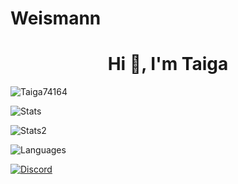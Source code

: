 # Weismann

<h1 align="center">Hi 👋, I'm Taiga</h1>
<p> <img src="https://komarev.com/ghpvc/?username=WeismannS&label=Profile%20views&color=0e75b6&style=flat" alt="Taiga74164" /> </p>
<p> <img alt="Stats" src="https://github-readme-stats.vercel.app/api?username=WeismannS&count_private=true&show_icons=true&show_icons=true&theme=dracula" /> </p>
<p> <img alt="Stats2" src="https://github-readme-streak-stats.herokuapp.com/?user=WeismannS&theme=dracula" /> </p>
<p> <img alt="Languages" src="https://github-readme-stats.vercel.app/api/top-langs/?username=WeismannS&layout=compact&langs_count=10&show_icons=true&theme=dracula" /> </p>
<a href="https://discord.com/users/432158415528394762"><img src="https://lanyard.cnrad.dev/api/696988079352709140?borderRadius=20px&bg=00000000" alt="Discord" /></a>
